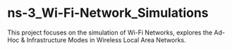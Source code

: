 # ns-3_Wi-Fi-Network_Simulations
This project focuses on the simulation of Wi-Fi Networks, explores the Ad-Hoc &amp; Infrastructure Modes in Wireless Local Area Networks. 
